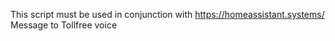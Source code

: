 This script must be used in conjunction with https://homeassistant.systems/
Message to Tollfree voice